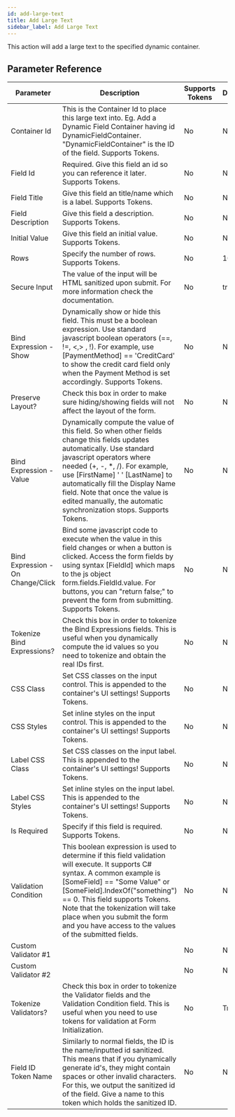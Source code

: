 ```yaml
---
id: add-large-text
title: Add Large Text
sidebar_label: Add Large Text
---
```



This action will add a large text to the specified dynamic container.

## Parameter Reference
| Parameter | Description | Supports Tokens | Default |
| -- | -- | -- | -- |
| Container Id | This is the Container Id to place this large text into. Eg. Add a Dynamic Field Container having id DynamicFieldContainer. "DynamicFieldContainer" is the ID of the field. Supports Tokens. | No | None |
| Field Id | Required. Give this field an id so you can reference it later. Supports Tokens. | No | None |
| Field Title | Give this field an title/name which is a label. Supports Tokens. | No | None |
| Field Description | Give this field a description. Supports Tokens. | No | None |
| Initial Value | Give this field an initial value. Supports Tokens. | No | None |
| Rows | Specify the number of rows. Supports Tokens. | No | 10 |
| Secure Input | The value of the input will be HTML sanitized upon submit. For more information check the documentation. | No | true |
| Bind Expression - Show | Dynamically show or hide this field. This must be a boolean expression. Use standard javascript boolean operators (==, !=, &#x3C;,&#x3E; , !). For example, use [PaymentMethod] == &#x27;CreditCard&#x27; to show the credit card field only when the Payment Method is set accordingly. Supports Tokens. | No | None |
| Preserve Layout? | Check this box in order to make sure hiding/showing fields will not affect the layout of the form. | No | None |
| Bind Expression - Value | Dynamically compute the value of this field. So when other fields change this fields updates automatically. Use standard javascript operators where needed (+, -, *, /). For example, use [FirstName] &#x27; &#x27; [LastName] to automatically fill the Display Name field. Note that once the value is edited manually, the automatic synchronization stops. Supports Tokens. | No | None |
| Bind Expression - On Change/Click | Bind some javascript code to execute when the value in this field changes or when a button is clicked. Access the form fields by using syntax [FieldId] which maps to the js object form.fields.FieldId.value. For buttons, you can &#x22;return false;&#x22; to prevent the form from submitting. Supports Tokens. | No | None |
| Tokenize Bind Expressions? | Check this box in order to tokenize the Bind Expressions fields. This is useful when you dynamically compute the id values so you need to tokenize and obtain the real IDs first. | No | None |
| CSS Class | Set CSS classes on the input control. This is appended to the container's UI settings! Supports Tokens. | No | None |
| CSS Styles | Set inline styles on the input control. This is appended to the container's UI settings! Supports Tokens. | No | None |
| Label CSS Class | Set CSS classes on the input label. This is appended to the container's UI settings! Supports Tokens. | No | None |
| Label CSS Styles | Set inline styles on the input label. This is appended to the container's UI settings! Supports Tokens. | No | None |
| Is Required | Specify if this field is required. Supports Tokens. | No | None |
| Validation Condition | This boolean expression is used to determine if this field validation will execute. It supports C# syntax. A common example is [SomeField] == "Some Value" or [SomeField].IndexOf("something") == 0. This field supports Tokens. Note that the tokenization will take place when you submit the form and you have access to the values of the submitted fields. | No | None |
| Custom Validator #1 |  | No | None |
| Custom Validator #2 |  | No | None |
| Tokenize Validators? | Check this box in order to tokenize the Validator fields and the Validation Condition field. This is useful when you need to use tokens for validation at Form Initialization. | No | True |
| Field ID Token Name | Similarly to normal fields, the ID is the name/inputted id sanitized. This means that if you dynamically generate id's, they might contain spaces or other invalid characters. For this, we output the sanitized id of the field. Give a name to this token which holds the sanitized ID. | No | None |
